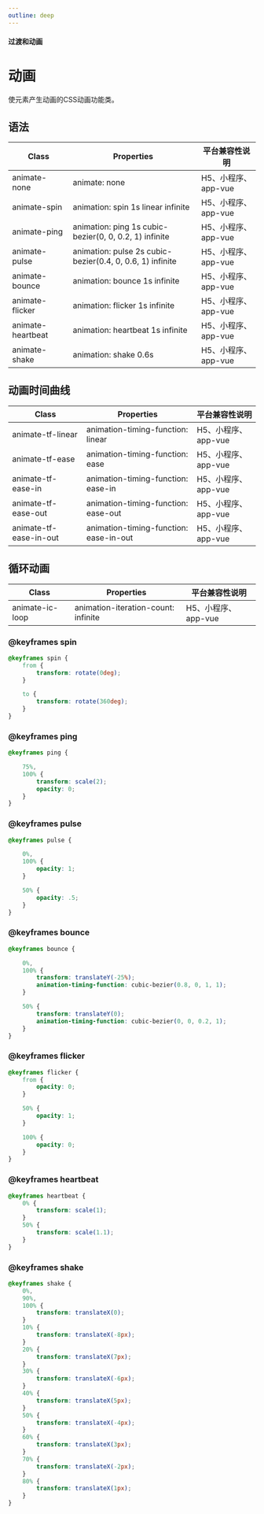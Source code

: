 ```yaml
---
outline: deep
---
```


#### <span class="text-lg text-gray-500 font-normal">过渡和动画</span>

<div class="w-screen"></div>

# 动画
<space />
<a-typography-text>
    使元素产生动画的CSS动画功能类。
</a-typography-text>

<CssPrefix />

## 语法
| Class | Properties | 平台兼容性说明
| --- | --- | ---
| <a-link status="success">animate-none</a-link> | <a-link>animate: none</a-link> | H5、小程序、app-vue
| <a-link status="success">animate-spin</a-link> | <a-link>animation: spin 1s linear infinite</a-link> | H5、小程序、app-vue
| <a-link status="success">animate-ping</a-link> | <a-link>animation: ping 1s cubic-bezier(0, 0, 0.2, 1) infinite</a-link> | H5、小程序、app-vue
| <a-link status="success">animate-pulse</a-link> | <a-link>animation: pulse 2s cubic-bezier(0.4, 0, 0.6, 1) infinite</a-link> | H5、小程序、app-vue
| <a-link status="success">animate-bounce</a-link> | <a-link>animation: bounce 1s infinite</a-link> | H5、小程序、app-vue
| <a-link status="success">animate-flicker</a-link> | <a-link>animation: flicker 1s  infinite</a-link> | H5、小程序、app-vue
| <a-link status="success">animate-heartbeat</a-link> | <a-link>animation: heartbeat 1s infinite</a-link> | H5、小程序、app-vue
| <a-link status="success">animate-shake</a-link> | <a-link>animation: shake 0.6s</a-link> | H5、小程序、app-vue

## 动画时间曲线
| Class | Properties | 平台兼容性说明
| --- | --- | ---
| <a-link status="success">animate-tf-linear</a-link> | <a-link>animation-timing-function: linear</a-link> | H5、小程序、app-vue
| <a-link status="success">animate-tf-ease</a-link> | <a-link>animation-timing-function: ease</a-link> | H5、小程序、app-vue
| <a-link status="success">animate-tf-ease-in</a-link> | <a-link>animation-timing-function: ease-in</a-link> | H5、小程序、app-vue
| <a-link status="success">animate-tf-ease-out</a-link> | <a-link>animation-timing-function: ease-out</a-link> | H5、小程序、app-vue
| <a-link status="success">animate-tf-ease-in-out</a-link> | <a-link>animation-timing-function: ease-in-out</a-link> | H5、小程序、app-vue

## 循环动画
| Class | Properties | 平台兼容性说明
| --- | --- | ---
| <a-link status="success">animate-ic-loop</a-link> | <a-link>animation-iteration-count: infinite</a-link> | H5、小程序、app-vue

### @keyframes spin
```css
@keyframes spin {
    from {
        transform: rotate(0deg);
    }

    to {
        transform: rotate(360deg);
    }
}
```

### @keyframes ping
```css
@keyframes ping {

    75%,
    100% {
        transform: scale(2);
        opacity: 0;
    }
}
```

### @keyframes pulse
```css
@keyframes pulse {

    0%,
    100% {
        opacity: 1;
    }

    50% {
        opacity: .5;
    }
}
```

### @keyframes bounce
```css
@keyframes bounce {

    0%,
    100% {
        transform: translateY(-25%);
        animation-timing-function: cubic-bezier(0.8, 0, 1, 1);
    }

    50% {
        transform: translateY(0);
        animation-timing-function: cubic-bezier(0, 0, 0.2, 1);
    }
}
```

### @keyframes flicker
```css
@keyframes flicker {
    from {
        opacity: 0;
    }

    50% {
        opacity: 1;
    }

    100% {
        opacity: 0;
    }
}
```

### @keyframes heartbeat
```css
@keyframes heartbeat {
    0% {
        transform: scale(1);
    }
    50% {
        transform: scale(1.1);
    }
}
```

### @keyframes shake
```css
@keyframes shake {
    0%,
    90%,
    100% {
        transform: translateX(0);
    }
    10% {
        transform: translateX(-8px);
    }
    20% {
        transform: translateX(7px);
    }
    30% {
        transform: translateX(-6px);
    }
    40% {
        transform: translateX(5px);
    }
    50% {
        transform: translateX(-4px);
    }
    60% {
        transform: translateX(3px);
    }
    70% {
        transform: translateX(-2px);
    }
    80% {
        transform: translateX(1px);
    }
}
```